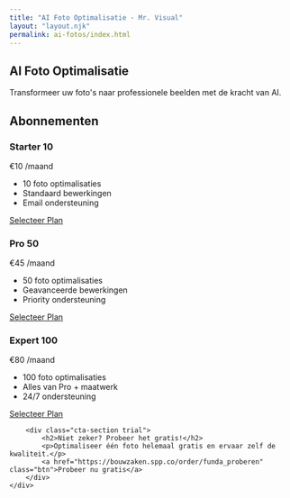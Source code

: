 ```yaml
---
title: "AI Foto Optimalisatie - Mr. Visual"
layout: "layout.njk"
permalink: ai-fotos/index.html
---
```


<section class="hero" style="background-image: url('images/Funda foto product.jpeg');">
    <div class="hero-content">
        <h1>AI Foto Optimalisatie</h1>
        <p>Transformeer uw foto's naar professionele beelden met de kracht van AI.</p>
    </div>
</section>

<section class="page-content">
    <div class="container">
        <h2>Abonnementen</h2>
        <div class="subscriptions-grid">
            <div class="subscription-card">
                <h3>Starter 10</h3>
                <p class="price">€10 <span>/maand</span></p>
                <ul>
                    <li>10 foto optimalisaties</li>
                    <li>Standaard bewerkingen</li>
                    <li>Email ondersteuning</li>
                </ul>
                <a href="https://bouwzaken.spp.co/order/makelaar" class="btn">Selecteer Plan</a>
            </div>
            <div class="subscription-card popular">
                <h3>Pro 50</h3>
                <p class="price">€45 <span>/maand</span></p>
                <ul>
                    <li>50 foto optimalisaties</li>
                    <li>Geavanceerde bewerkingen</li>
                    <li>Priority ondersteuning</li>
                </ul>
                <a href="https://bouwzaken.spp.co/order/makelaar" class="btn">Selecteer Plan</a>
            </div>
            <div class="subscription-card">
                <h3>Expert 100</h3>
                <p class="price">€80 <span>/maand</span></p>
                <ul>
                    <li>100 foto optimalisaties</li>
                    <li>Alles van Pro + maatwerk</li>
                    <li>24/7 ondersteuning</li>
                </ul>
                <a href="https://bouwzaken.spp.co/order/makelaar" class="btn">Selecteer Plan</a>
            </div>
        </div>

        <div class="cta-section trial">
            <h2>Niet zeker? Probeer het gratis!</h2>
            <p>Optimaliseer één foto helemaal gratis en ervaar zelf de kwaliteit.</p>
            <a href="https://bouwzaken.spp.co/order/funda_proberen" class="btn">Probeer nu gratis</a>
        </div>
    </div>
</section>